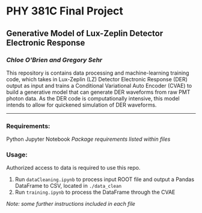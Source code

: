 # PHY 381C Final Project
## **Generative Model of Lux-Zeplin Detector Electronic Response** ##
### *Chloe O'Brien and Gregory Sehr* ###
This repository is contains data processing and machine-learning training code, which takes in Lux-Zeplin (LZ) Detector Electronic Response (DER) output as input and trains a Conditional Variational Auto Encoder (CVAE) to build a generative model that can generate DER waveforms from raw PMT photon data.  As the DER code is computationally intensive, this model intends to allow for quickened simulation of DER waveforms.

---
### Requirements:
Python
Jupyter Notebook
*Package requirements listed within files*
### Usage:
Authorized access to data is required to use this repo.  
1. Run `dataCleaning.ipynb` to process input ROOT file and output a Pandas DataFrame to CSV, located in `./data_clean`
2. Run `training.ipynb` to process the DataFrame through the CVAE

*Note: some further instructions included in each file*
